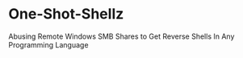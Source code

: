 # One-Shot-Shellz
Abusing Remote Windows SMB Shares to Get Reverse Shells In Any Programming Language
